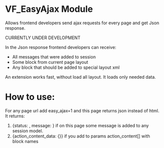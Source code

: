 # VF_EasyAjax Module

Allows frontend developers send ajax requests for every page and get Json response.

CURRENTLY UNDER DEVELOPMENT

In the Json response frontend developers can receive:
* All messages that were added to session
* Some block from current page layout
* Any block that should be added to special layout xml

An extension works fast, without load all layout. It loads only needed data.
  
# How to use:  
  
For any page url add easy_ajax=1 and this page returns json instead of html.  
It returns:  
1. {status: , message: } if on this page some message is added to any session model.  
2. {action_content_data: {}} if you add to params action_content[] with block names